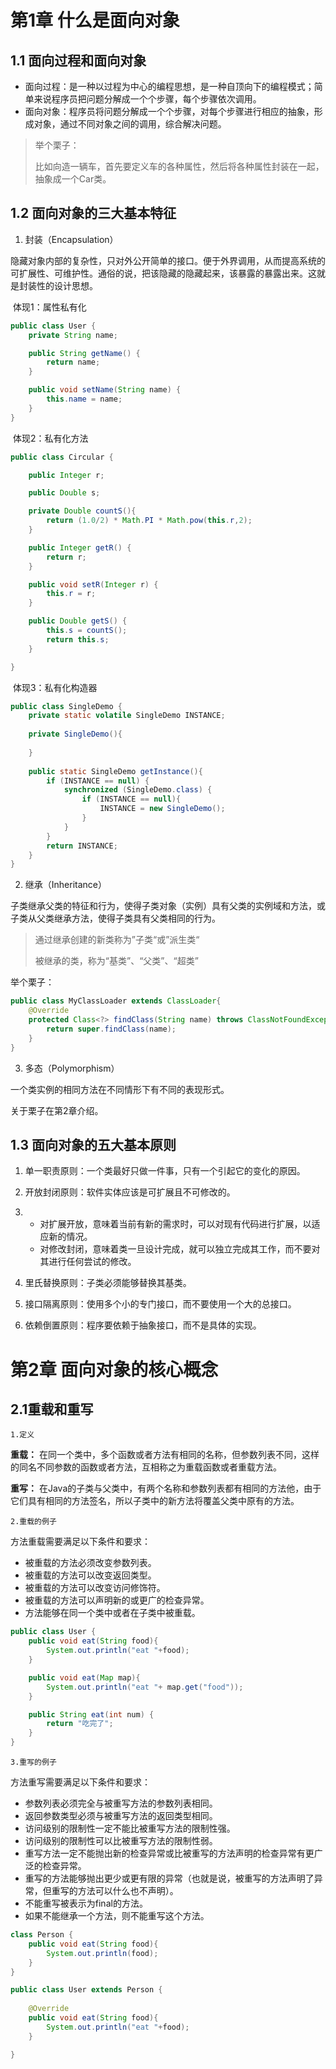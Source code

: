 # 第1章 什么是面向对象

## 1.1 面向过程和面向对象

- 面向过程：是一种以过程为中心的编程思想，是一种自顶向下的编程模式；简单来说程序员把问题分解成一个个步骤，每个步骤依次调用。
- 面向对象：程序员将问题分解成一个个步骤，对每个步骤进行相应的抽象，形成对象，通过不同对象之间的调用，综合解决问题。

> 举个栗子：
>
> 比如向造一辆车，首先要定义车的各种属性，然后将各种属性封装在一起，抽象成一个Car类。

## 1.2 面向对象的三大基本特征

1. 封装（Encapsulation）

​       隐藏对象内部的复杂性，只对外公开简单的接口。便于外界调用，从而提高系统的可扩展性、可维护性。通俗的说，把该隐藏的隐藏起来，该暴露的暴露出来。这就是封装性的设计思想。

​	体现1：属性私有化

```java
public class User {
    private String name;

    public String getName() {
        return name;
    }

    public void setName(String name) {
        this.name = name;
    }
}
```

​	体现2：私有化方法

```java
public class Circular {

    public Integer r;

    public Double s;

    private Double countS(){
        return (1.0/2) * Math.PI * Math.pow(this.r,2);
    }

    public Integer getR() {
        return r;
    }

    public void setR(Integer r) {
        this.r = r;
    }

    public Double getS() {
        this.s = countS();
        return this.s;
    }

}
```

​	体现3：私有化构造器

```java
public class SingleDemo {
    private static volatile SingleDemo INSTANCE;
    
    private SingleDemo(){
        
    }
    
    public static SingleDemo getInstance(){
        if (INSTANCE == null) {
            synchronized (SingleDemo.class) {
                if (INSTANCE == null){
                    INSTANCE = new SingleDemo();
                }
            }
        }
        return INSTANCE;
    }
}
```

2. 继承（Inheritance）

​       子类继承父类的特征和行为，使得子类对象（实例）具有父类的实例域和方法，或子类从父类继承方法，使得子类具有父类相同的行为。

> 通过继承创建的新类称为”子类“或”派生类“
>
> 被继承的类，称为“基类”、“父类”、“超类”

举个栗子：

```java
public class MyClassLoader extends ClassLoader{
    @Override
    protected Class<?> findClass(String name) throws ClassNotFoundException {
        return super.findClass(name);
    }
}
```

3. 多态（Polymorphism）

  ​一个类实例的相同方法在不同情形下有不同的表现形式。

  ​关于栗子在第2章介绍。

## 1.3 面向对象的五大基本原则

1. 单一职责原则：一个类最好只做一件事，只有一个引起它的变化的原因。
2. 开放封闭原则：软件实体应该是可扩展且不可修改的。
3. - 对扩展开放，意味着当前有新的需求时，可以对现有代码进行扩展，以适应新的情况。
   - 对修改封闭，意味着类一旦设计完成，就可以独立完成其工作，而不要对其进行任何尝试的修改。


3. 里氏替换原则：子类必须能够替换其基类。
4. 接口隔离原则：使用多个小的专门接口，而不要使用一个大的总接口。
5. 依赖倒置原则：程序要依赖于抽象接口，而不是具体的实现。

# 第2章 面向对象的核心概念

## 2.1重载和重写

`1.定义` 

**重载：** 在同一个类中，多个函数或者方法有相同的名称，但参数列表不同，这样的同名不同参数的函数或者方法，互相称之为重载函数或者重载方法。

**重写：** 在Java的子类与父类中，有两个名称和参数列表都有相同的方法他，由于它们具有相同的方法签名，所以子类中的新方法将覆盖父类中原有的方法。

`2.重载的例子`

方法重载需要满足以下条件和要求：

- 被重载的方法必须改变参数列表。
- 被重载的方法可以改变返回类型。
- 被重载的方法可以改变访问修饰符。
- 被重载的方法可以声明新的或更广的检查异常。
- 方法能够在同一个类中或者在子类中被重载。

```java
public class User {
    public void eat(String food){
        System.out.println("eat "+food);
    }

    public void eat(Map map){
        System.out.println("eat "+ map.get("food"));
    }

    public String eat(int num) {
        return "吃完了";
    }
}
```

`3.重写的例子` 

方法重写需要满足以下条件和要求：

- 参数列表必须完全与被重写方法的参数列表相同。
- 返回参数类型必须与被重写方法的返回类型相同。
- 访问级别的限制性一定不能比被重写方法的限制性强。
- 访问级别的限制性可以比被重写方法的限制性弱。
- 重写方法一定不能抛出新的检查异常或比被重写的方法声明的检查异常有更广泛的检查异常。
- 重写的方法能够抛出更少或更有限的异常（也就是说，被重写的方法声明了异常，但重写的方法可以什么也不声明）。
- 不能重写被表示为final的方法。
- 如果不能继承一个方法，则不能重写这个方法。

```java
class Person {
    public void eat(String food){
        System.out.println(food);
    }
}

public class User extends Person {
    
    @Override
    public void eat(String food){
        System.out.println("eat "+food);
    }

}
```



 

